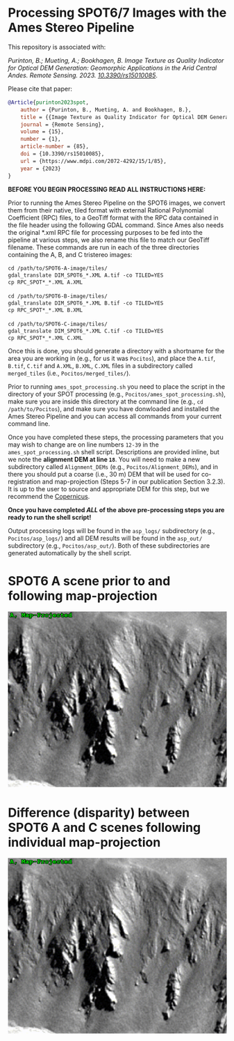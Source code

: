 # Processing SPOT6/7 Images with the Ames Stereo Pipeline

This repository is associated with:

_Purinton, B.; Mueting, A.; Bookhagen, B. Image Texture as Quality Indicator for Optical DEM Generation: Geomorphic Applications in the Arid Central Andes. Remote Sensing. 2023. [10.3390/rs15010085](https://doi.org/10.3390/rs15010085)_.

Please cite that paper:

```bibtex
@Article{purinton2023spot,
	author = {Purinton, B., Mueting, A. and Bookhagen, B.},
	title = {{Image Texture as Quality Indicator for Optical DEM Generation: Geomorphic Applications in the Arid Central Andes}},
	journal = {Remote Sensing},
	volume = {15},
	number = {1},
	article-number = {85},
	doi = {10.3390/rs15010085},
	url = {https://www.mdpi.com/2072-4292/15/1/85},
	year = {2023}
}
```


**BEFORE YOU BEGIN PROCESSING READ ALL INSTRUCTIONS HERE:**

Prior to running the Ames Stereo Pipeline on the SPOT6 images, we convert them from their native, tiled format with external Rational Polynomial Coefficient (RPC) files, to a GeoTiff format with the RPC data contained in the file header using the following GDAL command. Since Ames also needs the original *.xml RPC file for processing purposes to be fed into the pipeline at various steps, we also rename this file to match our GeoTiff filename. These commands are run in each of the three directories containing the A, B, and C tristereo images:

```
cd /path/to/SPOT6-A-image/tiles/
gdal_translate DIM_SPOT6_*.XML A.tif -co TILED=YES
cp RPC_SPOT*_*.XML A.XML

cd /path/to/SPOT6-B-image/tiles/
gdal_translate DIM_SPOT6_*.XML B.tif -co TILED=YES
cp RPC_SPOT*_*.XML B.XML

cd /path/to/SPOT6-C-image/tiles/
gdal_translate DIM_SPOT6_*.XML C.tif -co TILED=YES
cp RPC_SPOT*_*.XML C.XML
```

Once this is done, you should generate a directory with a shortname for the area you are working in (e.g., for us it was `Pocitos`), and place the `A.tif`, `B.tif`, `C.tif` and `A.XML`, `B.XML`, `C.XML` files in a subdirectory called `merged_tiles` (i.e., `Pocitos/merged_tiles/`).

Prior to running `ames_spot_processing.sh` you need to place the script in the directory of your SPOT processing (e.g., `Pocitos/ames_spot_processing.sh`), make sure you are inside this directory at the command line (e.g., `cd /path/to/Pocitos`), and make sure you have donwloaded and installed the Ames Stereo Pipeline and you can access all commands from your current command line.

Once you have completed these steps, the processing parameters that you may wish to change are on line numbers `12-39` in the `ames_spot_processing.sh` shell script. Descriptions are provided inline, but we note the **alignment DEM at line `18`**. You will need to make a new subdirectory called `Alignment_DEMs` (e.g., `Pocitos/Alignment_DEMs`), and in there you should put a coarse (i.e., 30 m) DEM that will be used for co-registration and map-projection (Steps 5-7 in our publication Section 3.2.3). It is up to the user to source and appropriate DEM for this step, but we recommend the [Copernicus](https://portal.opentopography.org/raster?opentopoID=OTSDEM.032021.4326.3).

**Once you have completed _ALL_ of the above pre-processing steps you are ready to run the shell script!**

Output processing logs will be found in the `asp_logs/` subdirectory (e.g., `Pocitos/asp_logs/`) and all DEM results will be found in the `asp_out/` subdirectory (e.g., `Pocitos/asp_out/`). Both of these subdirectories are generated automatically by the shell script.


# SPOT6 A scene prior to and following map-projection
![SPOT6 A scene prior to and following map-projection.](mapproject.gif)

# Difference (disparity) between SPOT6 A and C scenes following individual map-projection
![Difference (disparity) between SPOT6 A and C scenes following individual map-projection.](disparity.gif)
